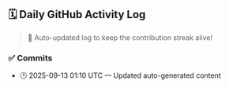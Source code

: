 ## 🗓️ Daily GitHub Activity Log

> 🤖 Auto-updated log to keep the contribution streak alive!

### ✅ Commits

- 🕒 2025-09-13 01:10 UTC — Updated auto-generated content


